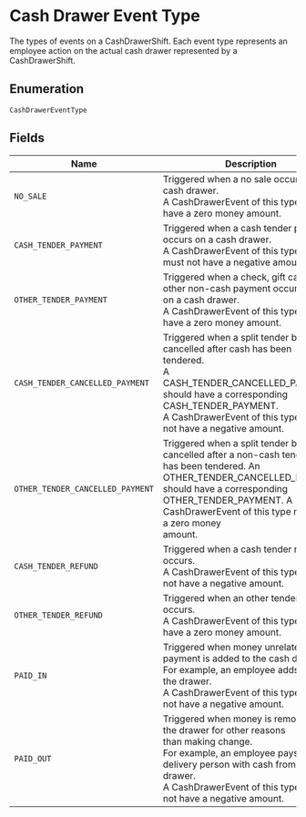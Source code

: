 
# Cash Drawer Event Type

The types of events on a CashDrawerShift.
Each event type represents an employee action on the actual cash drawer
represented by a CashDrawerShift.

## Enumeration

`CashDrawerEventType`

## Fields

| Name | Description |
|  --- | --- |
| `NO_SALE` | Triggered when a no sale occurs on a cash drawer.<br>A CashDrawerEvent of this type must have a zero money amount. |
| `CASH_TENDER_PAYMENT` | Triggered when a cash tender payment occurs on a cash drawer.<br>A CashDrawerEvent of this type can must not have a negative amount. |
| `OTHER_TENDER_PAYMENT` | Triggered when a check, gift card, or other non-cash payment occurs<br>on a cash drawer.<br>A CashDrawerEvent of this type must have a zero money amount. |
| `CASH_TENDER_CANCELLED_PAYMENT` | Triggered when a split tender bill is cancelled after cash has been<br>tendered.<br>A CASH_TENDER_CANCELLED_PAYMENT should have a corresponding CASH_TENDER_PAYMENT.<br>A CashDrawerEvent of this type must not have a negative amount. |
| `OTHER_TENDER_CANCELLED_PAYMENT` | Triggered when a split tender bill is cancelled after a non-cash tender<br>has been tendered. An OTHER_TENDER_CANCELLED_PAYMENT should have a corresponding<br>OTHER_TENDER_PAYMENT. A CashDrawerEvent of this type must have a zero money<br>amount. |
| `CASH_TENDER_REFUND` | Triggered when a cash tender refund occurs.<br>A CashDrawerEvent of this type must not have a negative amount. |
| `OTHER_TENDER_REFUND` | Triggered when an other tender refund occurs.<br>A CashDrawerEvent of this type must have a zero money amount. |
| `PAID_IN` | Triggered when money unrelated to a payment is added to the cash drawer.<br>For example, an employee adds coins to the drawer.<br>A CashDrawerEvent of this type must not have a negative amount. |
| `PAID_OUT` | Triggered when money is removed from the drawer for other reasons<br>than making change.<br>For example, an employee pays a delivery person with cash from the cash drawer.<br>A CashDrawerEvent of this type must not have a negative amount. |


